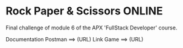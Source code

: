 # Rock Paper & Scissors ONLINE

Final challenge of module 6 of the APX 'FullStack Developer' course.

Documentation Postman ==> (URL)
Link Game ==> (URL)
